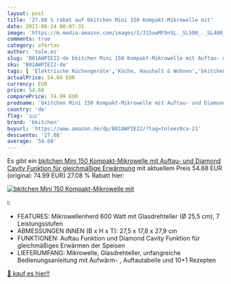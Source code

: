 ```yaml
---
layout: post
title: '27.08 % rabat auf bkitchen Mini 150 Kompakt-Mikrowelle mit'
date: 2021-06-24 00:07:31
image: 'https://m.media-amazon.com/images/I/315xwMF9nSL._SL500_._SL400_.jpg'
comments: true
category: ofertas
author: 'tole.es'
slug: 'B01AWPIEI2-de bkitchen Mini 150 Kompakt-Mikrowelle mit Auftau- und...'
sku: 'B01AWPIEI2-de'
tags: [ 'Elektrische Küchengeräte','Küche, Haushalt & Wohnen','bkitchen', ]
actualPrice: 54.68 EUR
currency: EUR
price: 54.68
comparePrice: 74.99 EUR
prodname: 'bkitchen Mini 150 Kompakt-Mikrowelle mit Auftau- und Diamond Cavity Funktion für gleichmäßige Erwärmung'
country: 'de'
flag: '🇩🇪'
brand: 'bkitchen'
buyurl: 'https://www.amazon.de/dp/B01AWPIEI2/?tag=tolees0ca-21'
descuento: '27.08'
average: '54.68'
---
```


Es gibt ein [bkitchen Mini 150 Kompakt-Mikrowelle mit Auftau- und Diamond Cavity Funktion für gleichmäßige Erwärmung](https://www.amazon.de/dp/B01AWPIEI2/?tag=tolees0ca-21) mit aktuellem Preis 54.68 EUR (original: 74.99 EUR) 27.08 % Rabatt hier:

[![bkitchen Mini 150 Kompakt-Mikrowelle mit](https://m.media-amazon.com/images/I/315xwMF9nSL._SL500_._SL400_.jpg)](https://www.amazon.de/dp/B01AWPIEI2/?tag=tolees0ca-21)

ℹ️:

- FEATURES: Mikrowellenherd 600 Watt mit Glasdrehteller (Ø 25,5 cm), 7 Leistungsstufen
- ABMESSUNGEN INNEN (B x H x T): 27,5 x 17,8 x 27,9 cm
- FUNKTIONEN: Auftau Funktion und Diamond Cavity Funktion für gleichmäßiges Erwärmen der Speisen
- LIEFERUMFANG: Mikrowelle, Glasdrehteller, unfangreiche Bedienungsanleitung mit Aufwärm- , Auftautabelle und 10+1 Rezepten

[🛒 kauf es hier!!](https://www.amazon.de/dp/B01AWPIEI2/?tag=tolees0ca-21)
